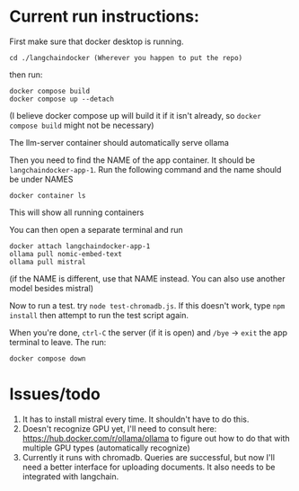 # Current run instructions:
First make sure that docker desktop is running.

```
cd ./langchaindocker (Wherever you happen to put the repo)
```

then run:
```
docker compose build
docker compose up --detach
````
(I believe docker compose up will build it if it isn't already, so ```docker compose build``` might not be necessary)

The llm-server container should automatically serve ollama

Then you need to find the NAME of the app container. It should be ```langchaindocker-app-1```. Run the following command and the name should be under NAMES

```
docker container ls
```
This will show all running containers

You can then open a separate terminal and run
```
docker attach langchaindocker-app-1
ollama pull nomic-embed-text
ollama pull mistral
```
(if the NAME is different, use that NAME instead. You can also use another model besides mistral)

Now to run a test. try ```node test-chromadb.js```. If this doesn't work, type ```npm install``` then attempt to run the test script again.



When you're done, ```ctrl-C``` the server (if it is open) and ```/bye``` -> ```exit``` the app terminal to leave. The run:
```
docker compose down
```

# Issues/todo
1. It has to install mistral every time. It shouldn't have to do this.
2. Doesn't recognize GPU yet, I'll need to consult here: https://hub.docker.com/r/ollama/ollama to figure out how to do that with multiple GPU types (automatically recognize)
3. Currently it runs with chromadb. Queries are successful, but now I'll need a better interface for uploading documents. It also needs to be integrated with langchain.